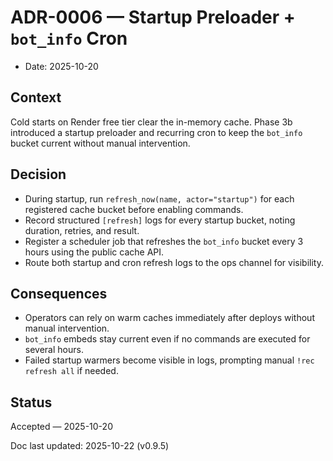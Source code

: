 # ADR-0006 — Startup Preloader + `bot_info` Cron

- Date: 2025-10-20

## Context

Cold starts on Render free tier clear the in-memory cache. Phase 3b introduced a startup
preloader and recurring cron to keep the `bot_info` bucket current without manual
intervention.

## Decision

- During startup, run `refresh_now(name, actor="startup")` for each registered cache
  bucket before enabling commands.
- Record structured `[refresh]` logs for every startup bucket, noting duration, retries,
  and result.
- Register a scheduler job that refreshes the `bot_info` bucket every 3 hours using the
  public cache API.
- Route both startup and cron refresh logs to the ops channel for visibility.

## Consequences

- Operators can rely on warm caches immediately after deploys without manual intervention.
- `bot_info` embeds stay current even if no commands are executed for several hours.
- Failed startup warmers become visible in logs, prompting manual `!rec refresh all` if
  needed.

## Status

Accepted — 2025-10-20

Doc last updated: 2025-10-22 (v0.9.5)
